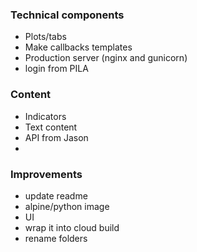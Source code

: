  ### Technical components
 - Plots/tabs
 - Make callbacks templates
 - Production server (nginx and gunicorn)
 - login from PILA 
 
 ### Content
 
  - Indicators 
  - Text content
  - API from Jason
  - 
 
 
### Improvements
 - update readme 
 - alpine/python image
 - UI
 - wrap it into cloud build 
 - rename folders



